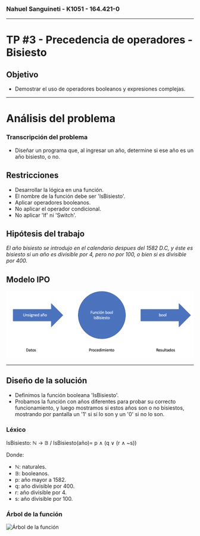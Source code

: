  ### Nahuel Sanguineti - K1051 - 164.421-0
 ---
 # TP #3 - Precedencia de operadores - Bisiesto
 ## Objetivo
 
 * Demostrar el uso de operadores booleanos y expresiones complejas.
 ---
 # Análisis del problema
 ### Transcripción del problema

* Diseñar un programa que, al ingresar un año, determine si ese año es un año bisiesto, o no.

## Restricciones

* Desarrollar la lógica en una función.
* El nombre de la función debe ser 'IsBisiesto'.
* Aplicar operadores booleanos. 
* No aplicar el operador condicional.
* No aplicar 'If' ni 'Switch'.

## Hipótesis del trabajo

*El año bisiesto se introdujo en el calendario despues del 1582 D.C, y éste es bisiesto si un año es divisible por 4, pero no por 100, o bien si es divisible por 400.*

## Modelo IPO

![Modelo IPO](https://github.com/Nsanguineti/AED/blob/master/03-Bisiesto/Modelo%20IPO.png)

---
## Diseño de la solución 

* Definimos la función booleana 'IsBisiesto'.
* Probamos la función con años diferentes para probar su correcto funcionamiento, y luego mostramos si estos años son o no bisiestos, mostrando por pantalla un '1' si sí lo son y un '0' si no lo son.

### Léxico

IsBisiesto: ℕ → 𝔹 / IsBisiesto(año)= p ∧ (q ∨ (r ∧ ~s))

Donde: 
* ℕ: naturales.
* 𝔹: booleanos.
* p: año mayor a 1582.
* q: año divisible por 400.
* r: año divisible por 4.
* s: año divisible por 100.


### Árbol de la función

![Árbol de la función](https://github.com/Nsanguineti/AED/blob/master/03-Bisiesto/Árbol%20.png "Árbol de la función")


